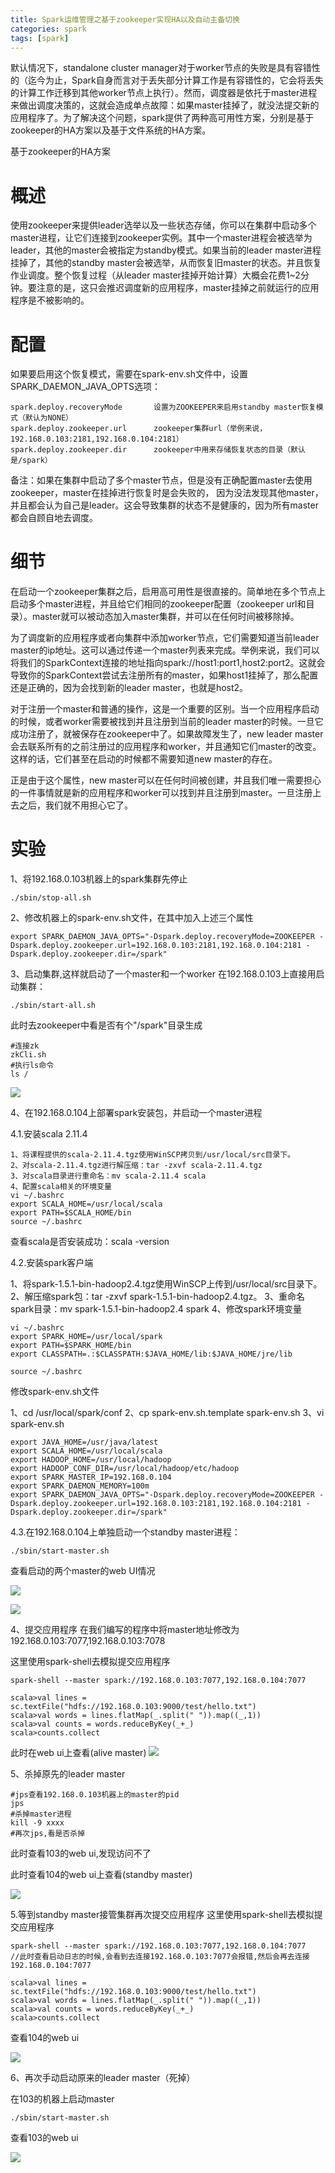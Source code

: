 ```yaml
---
title: Spark运维管理之基于zookeeper实现HA以及自动主备切换
categories: spark  
tags: [spark]
---
```


默认情况下，standalone cluster manager对于worker节点的失败是具有容错性的（迄今为止，Spark自身而言对于丢失部分计算工作是有容错性的，它会将丢失的计算工作迁移到其他worker节点上执行）。然而，调度器是依托于master进程来做出调度决策的，这就会造成单点故障：如果master挂掉了，就没法提交新的应用程序了。为了解决这个问题，spark提供了两种高可用性方案，分别是基于zookeeper的HA方案以及基于文件系统的HA方案。


<!--more-->

基于zookeeper的HA方案

# 概述

使用zookeeper来提供leader选举以及一些状态存储，你可以在集群中启动多个master进程，让它们连接到zookeeper实例。其中一个master进程会被选举为leader，其他的master会被指定为standby模式。如果当前的leader master进程挂掉了，其他的standby master会被选举，从而恢复旧master的状态。并且恢复作业调度。整个恢复过程（从leader master挂掉开始计算）大概会花费1~2分钟。要注意的是，这只会推迟调度新的应用程序，master挂掉之前就运行的应用程序是不被影响的。

# 配置

如果要启用这个恢复模式，需要在spark-env.sh文件中，设置SPARK_DAEMON_JAVA_OPTS选项：
```
spark.deploy.recoveryMode		设置为ZOOKEEPER来启用standby master恢复模式（默认为NONE）
spark.deploy.zookeeper.url		zookeeper集群url（举例来说，192.168.0.103:2181,192.168.0.104:2181）
spark.deploy.zookeeper.dir		zookeeper中用来存储恢复状态的目录（默认是/spark）
```
备注：如果在集群中启动了多个master节点，但是没有正确配置master去使用zookeeper，master在挂掉进行恢复时是会失败的，
因为没法发现其他master，并且都会认为自己是leader。这会导致集群的状态不是健康的，因为所有master都会自顾自地去调度。

# 细节

在启动一个zookeeper集群之后，启用高可用性是很直接的。简单地在多个节点上启动多个master进程，并且给它们相同的zookeeper配置（zookeeper url和目录）。master就可以被动态加入master集群，并可以在任何时间被移除掉。

为了调度新的应用程序或者向集群中添加worker节点，它们需要知道当前leader master的ip地址。这可以通过传递一个master列表来完成。举例来说，我们可以将我们的SparkContext连接的地址指向spark://host1:port1,host2:port2。这就会导致你的SparkContext尝试去注册所有的master，如果host1挂掉了，那么配置还是正确的，因为会找到新的leader master，也就是host2。

对于注册一个master和普通的操作，这是一个重要的区别。当一个应用程序启动的时候，或者worker需要被找到并且注册到当前的leader master的时候。一旦它成功注册了，就被保存在zookeeper中了。如果故障发生了，new leader master会去联系所有的之前注册过的应用程序和worker，并且通知它们master的改变。这样的话，它们甚至在启动的时候都不需要知道new master的存在。

正是由于这个属性，new master可以在任何时间被创建，并且我们唯一需要担心的一件事情就是新的应用程序和worker可以找到并且注册到master。一旦注册上去之后，我们就不用担心它了。


# 实验


1、将192.168.0.103机器上的spark集群先停止
```
./sbin/stop-all.sh
```
2、修改机器上的spark-env.sh文件，在其中加入上述三个属性
```
export SPARK_DAEMON_JAVA_OPTS="-Dspark.deploy.recoveryMode=ZOOKEEPER -Dspark.deploy.zookeeper.url=192.168.0.103:2181,192.168.0.104:2181 -Dspark.deploy.zookeeper.dir=/spark"
```

3、启动集群,这样就启动了一个master和一个worker
在192.168.0.103上直接用启动集群：
```
./sbin/start-all.sh
```

此时去zookeeper中看是否有个"/spark"目录生成
```
#连接zk
zkCli.sh
#执行ls命令
ls /
```

![](http://ols7leonh.bkt.clouddn.com//assert/img/bigdata/spark从入门到精通_笔记/master_ha.png)



4、在192.168.0.104上部署spark安装包，并启动一个master进程

4.1.安装scala 2.11.4
```
1、将课程提供的scala-2.11.4.tgz使用WinSCP拷贝到/usr/local/src目录下。
2、对scala-2.11.4.tgz进行解压缩：tar -zxvf scala-2.11.4.tgz
3、对scala目录进行重命名：mv scala-2.11.4 scala
4、配置scala相关的环境变量
vi ~/.bashrc
export SCALA_HOME=/usr/local/scala
export PATH=$SCALA_HOME/bin
source ~/.bashrc
```
查看scala是否安装成功：scala -version

4.2.安装spark客户端

1、将spark-1.5.1-bin-hadoop2.4.tgz使用WinSCP上传到/usr/local/src目录下。
2、解压缩spark包：tar -zxvf spark-1.5.1-bin-hadoop2.4.tgz。
3、重命名spark目录：mv spark-1.5.1-bin-hadoop2.4 spark
4、修改spark环境变量
```
vi ~/.bashrc
export SPARK_HOME=/usr/local/spark
export PATH=$SPARK_HOME/bin
export CLASSPATH=.:$CLASSPATH:$JAVA_HOME/lib:$JAVA_HOME/jre/lib

source ~/.bashrc
```

修改spark-env.sh文件

1、cd /usr/local/spark/conf
2、cp spark-env.sh.template spark-env.sh
3、vi spark-env.sh
```
export JAVA_HOME=/usr/java/latest
export SCALA_HOME=/usr/local/scala
export HADOOP_HOME=/usr/local/hadoop
export HADOOP_CONF_DIR=/usr/local/hadoop/etc/hadoop
export SPARK_MASTER_IP=192.168.0.104
export SPARK_DAEMON_MEMORY=100m
export SPARK_DAEMON_JAVA_OPTS="-Dspark.deploy.recoveryMode=ZOOKEEPER -Dspark.deploy.zookeeper.url=192.168.0.103:2181,192.168.0.104:2181 -Dspark.deploy.zookeeper.dir=/spark"
```
4.3.在192.168.0.104上单独启动一个standby master进程：
```
./sbin/start-master.sh
```

查看启动的两个master的web UI情况


![](http://ols7leonh.bkt.clouddn.com//assert/img/bigdata/spark从入门到精通_笔记/master_ha_2.png)

![](http://ols7leonh.bkt.clouddn.com//assert/img/bigdata/spark从入门到精通_笔记/master_ha_3.png)




4、提交应用程序
在我们编写的程序中将master地址修改为192.168.0.103:7077,192.168.0.103:7078

这里使用spark-shell去模拟提交应用程序
```
spark-shell --master spark://192.168.0.103:7077,192.168.0.104:7077

scala>val lines = sc.textFile("hdfs://192.168.0.103:9000/test/hello.txt")
scala>val words = lines.flatMap(_.split(" ")).map((_,1))
scala>val counts = words.reduceByKey(_+_)
scala>counts.collect

```
此时在web ui上查看(alive master)
![](http://ols7leonh.bkt.clouddn.com//assert/img/bigdata/spark从入门到精通_笔记/master_ha_4.png)

5、杀掉原先的leader master

```
#jps查看192.168.0.103机器上的master的pid
jps
#杀掉master进程
kill -9 xxxx
#再次jps,看是否杀掉
```
此时查看103的web ui,发现访问不了

此时查看104的web ui上查看(standby master)

![](http://ols7leonh.bkt.clouddn.com//assert/img/bigdata/spark从入门到精通_笔记/master_ha_5.png)


5.等到standby master接管集群再次提交应用程序
这里使用spark-shell去模拟提交应用程序
```
spark-shell --master spark://192.168.0.103:7077,192.168.0.104:7077
//此时查看启动日志的时候,会看到去连接192.168.0.103:7077会报错,然后会再去连接192.168.0.104:7077

scala>val lines = sc.textFile("hdfs://192.168.0.103:9000/test/hello.txt")
scala>val words = lines.flatMap(_.split(" ")).map((_,1))
scala>val counts = words.reduceByKey(_+_)
scala>counts.collect

```

查看104的web ui

![](http://ols7leonh.bkt.clouddn.com//assert/img/bigdata/spark从入门到精通_笔记/master_ha_6.png)



6、再次手动启动原来的leader master（死掉）

在103的机器上启动master
```
./sbin/start-master.sh
```
查看103的web ui

![](http://ols7leonh.bkt.clouddn.com//assert/img/bigdata/spark从入门到精通_笔记/master_ha_7.png)






